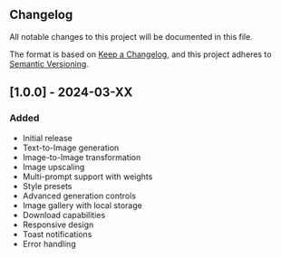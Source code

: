 ## Changelog

All notable changes to this project will be documented in this file.

The format is based on [Keep a Changelog](https://keepachangelog.com/en/1.0.0/),
and this project adheres to [Semantic Versioning](https://semver.org/spec/v2.0.0.html).

## [1.0.0] - 2024-03-XX

### Added
- Initial release
- Text-to-Image generation
- Image-to-Image transformation
- Image upscaling
- Multi-prompt support with weights
- Style presets
- Advanced generation controls
- Image gallery with local storage
- Download capabilities
- Responsive design
- Toast notifications
- Error handling